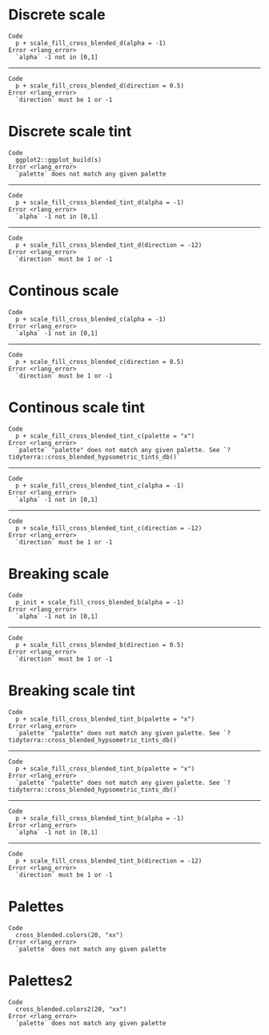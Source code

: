 # Discrete scale

    Code
      p + scale_fill_cross_blended_d(alpha = -1)
    Error <rlang_error>
      `alpha` -1 not in [0,1]

---

    Code
      p + scale_fill_cross_blended_d(direction = 0.5)
    Error <rlang_error>
      `direction` must be 1 or -1

# Discrete scale tint

    Code
      ggplot2::ggplot_build(s)
    Error <rlang_error>
      `palette` does not match any given palette

---

    Code
      p + scale_fill_cross_blended_tint_d(alpha = -1)
    Error <rlang_error>
      `alpha` -1 not in [0,1]

---

    Code
      p + scale_fill_cross_blended_tint_d(direction = -12)
    Error <rlang_error>
      `direction` must be 1 or -1

# Continous scale

    Code
      p + scale_fill_cross_blended_c(alpha = -1)
    Error <rlang_error>
      `alpha` -1 not in [0,1]

---

    Code
      p + scale_fill_cross_blended_c(direction = 0.5)
    Error <rlang_error>
      `direction` must be 1 or -1

# Continous scale tint

    Code
      p + scale_fill_cross_blended_tint_c(palette = "x")
    Error <rlang_error>
      `palette` "palette" does not match any given palette. See `?tidyterra::cross_blended_hypsometric_tints_db()`

---

    Code
      p + scale_fill_cross_blended_tint_c(alpha = -1)
    Error <rlang_error>
      `alpha` -1 not in [0,1]

---

    Code
      p + scale_fill_cross_blended_tint_c(direction = -12)
    Error <rlang_error>
      `direction` must be 1 or -1

# Breaking scale

    Code
      p_init + scale_fill_cross_blended_b(alpha = -1)
    Error <rlang_error>
      `alpha` -1 not in [0,1]

---

    Code
      p + scale_fill_cross_blended_b(direction = 0.5)
    Error <rlang_error>
      `direction` must be 1 or -1

# Breaking scale tint

    Code
      p + scale_fill_cross_blended_tint_b(palette = "x")
    Error <rlang_error>
      `palette` "palette" does not match any given palette. See `?tidyterra::cross_blended_hypsometric_tints_db()`

---

    Code
      p + scale_fill_cross_blended_tint_b(palette = "x")
    Error <rlang_error>
      `palette` "palette" does not match any given palette. See `?tidyterra::cross_blended_hypsometric_tints_db()`

---

    Code
      p + scale_fill_cross_blended_tint_b(alpha = -1)
    Error <rlang_error>
      `alpha` -1 not in [0,1]

---

    Code
      p + scale_fill_cross_blended_tint_b(direction = -12)
    Error <rlang_error>
      `direction` must be 1 or -1

# Palettes

    Code
      cross_blended.colors(20, "xx")
    Error <rlang_error>
      `palette` does not match any given palette

# Palettes2

    Code
      cross_blended.colors2(20, "xx")
    Error <rlang_error>
      `palette` does not match any given palette

